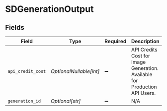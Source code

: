 # SDGenerationOutput


## Fields

| Field                                                                      | Type                                                                       | Required                                                                   | Description                                                                |
| -------------------------------------------------------------------------- | -------------------------------------------------------------------------- | -------------------------------------------------------------------------- | -------------------------------------------------------------------------- |
| `api_credit_cost`                                                          | *OptionalNullable[int]*                                                    | :heavy_minus_sign:                                                         | API Credits Cost for Image Generation. Available for Production API Users. |
| `generation_id`                                                            | *Optional[str]*                                                            | :heavy_minus_sign:                                                         | N/A                                                                        |